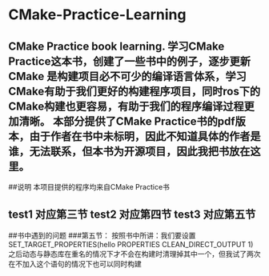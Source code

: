 # CMake-Practice-Learning
CMake Practice book learning. 
学习CMake Practice这本书，创建了一些书中的例子，逐步更新
CMake 是构建项目必不可少的编译语言体系，学习CMake有助于我们更好的构建程序项目，同时ros下的CMake构建也更容易，有助于我们的程序编译过程更加清晰。
本部分提供了CMake Practice书的pdf版本，由于作者在书中未标明，因此不知道具体的作者是谁，无法联系，但本书为开源项目，因此我把书放在这里。
---

##说明
本项目提供的程序均来自CMake Practice书

  test1 对应第三节
  test2 对应第四节
  test3 对应第五节
---    

##书中遇到的问题
###第五节：
按照书中所讲：我们要设置
  SET_TARGET_PROPERTIES(hello PROPERTIES CLEAN_DIRECT_OUTPUT 1)
之后动态与静态库在重名的情况下才不会在构建时清理掉其中一个，但我试了两次在不加入这个语句的情况下也可以同时构建
